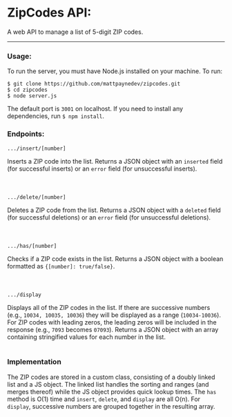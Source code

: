 # ZipCodes API:

A web API to manage a list of 5-digit ZIP codes. 

---

### Usage:

To run the server, you must have Node.js installed on your machine. To run:

```
$ git clone https://github.com/mattpaynedev/zipcodes.git
$ cd zipcodes
$ node server.js
```

The default port is `3001` on localhost. If you need to install any dependencies, run `$ npm install`.

### Endpoints:

`.../insert/[number]`

Inserts a ZIP code into the list. 
Returns a JSON object with an `inserted` field (for successful inserts) or an `error` field (for unsuccessful inserts).
<br />
<br />
<br />
<br />
`.../delete/[number]`

Deletes a ZIP code from the list. 
Returns a JSON object with a `deleted` field (for successful deletions) or an `error` field (for unsuccessful deletions).
<br />
<br />
<br />
<br />
`.../has/[number]`

Checks if a ZIP code exists in the list. 
Returns a JSON object with a boolean formatted as `{[number]: true/false}`.
<br />
<br />
<br />
<br />
`.../display`

Displays all of the ZIP codes in the list. 
If there are successive numbers (e.g., `10034, 10035, 10036`) they will be displayed as a range (`10034-10036`).
For ZIP codes with leading zeros, the leading zeros will be included in the response (e.g., `7093` becomes `07093`).
Returns a JSON object with an array containing stringified values for each number in the list.
<br />
<br />

### Implementation
The ZIP codes are stored in a custom class, consisting of a doubly linked list and a JS object. The linked list handles the sorting and ranges (and merges thereof) while the JS object provides quick lookup times. The `has` method is O(1) time and `insert`, `delete`, and `display` are all O(n). For `display`, successive numbers are grouped together in the resulting array.
